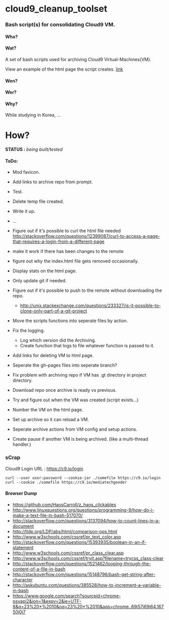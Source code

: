 # cloud9_cleanup_toolset

### Bash script(s) for consolidating Cloud9 VM.

#### Who?

#### Wat?

A set of bash scripts used for archiving Cloud9 Virtual-Machines(VM).

View an example of the html page the script creates. [link](https://haoscleanupcrew.github.io/cloud9_cleanup_toolset/docs/index.html)

#### Wen?

#### Wer?

#### Why?

While studying in Korea, ...

# How?




**STATUS :** *being built/tested*

#### ToDo:

* Mod favicon.
* Add links to archive repo from prompt.
* Test.
* Delete temp file created.
* Write it up.
* ...
* Figure out if it's possible to curl the html file needed http://stackoverflow.com/questions/12399087/curl-to-access-a-page-that-requires-a-login-from-a-different-page

* make it work if there has been changes to the remote
* figure out why the index.html file gets removed occasionally.
* Display stats on the html page.
* Only update git if needed.
* Figure out if it's possible to push to the remote without downloading the repo.
   * http://unix.stackexchange.com/questions/233327/is-it-possible-to-clone-only-part-of-a-git-project
* Move the scripts functions into seperate files by action.
* Fix the logging.
   * Log which version did the Archiving.
   * Create function that logs to file whatever function is passed to it.
* Add links for deleting VM to html page.
* Seperate the gh-pages files into seperate branch?
* Fix problem with archiving repo if VM has .gt directory in project directory.
* Download repo once archive is ready vs previous.
* Try and figure out when the VM was created (script exists...)
* Number the VM on the html page.
* Set up archive so it can reload a VM.
* Seperate archive actions from VM config and setup actions.
* Create pause if another VM is being archived. (like a multi-thread handler.)

### sCrap

Cloud9 Login URL : https://c9.io/login

```
curl --user user:password --cookie-jar ./somefile https://c9.io/login
curl --cookie ./somefile https://c9.io/mediatechgender
```

#### Browser Dump

- https://github.com/HaosCarroll/z_haos_clickables
- http://www.linuxquestions.org/questions/programming-9/how-do-i-make-a-text-file-in-bash-517070/
- http://stackoverflow.com/questions/3137094/how-to-count-lines-in-a-document
- http://tldp.org/LDP/abs/html/comparison-ops.html
- http://www.w3schools.com/cssref/pr_text_color.asp
- http://stackoverflow.com/questions/15393935/boolean-in-an-if-statement
- http://www.w3schools.com/cssref/pr_class_clear.asp
- http://www.w3schools.com/cssref/tryit.asp?filename=trycss_class-clear
- http://stackoverflow.com/questions/1521462/looping-through-the-content-of-a-file-in-bash
- http://stackoverflow.com/questions/15148796/bash-get-string-after-character
- http://askubuntu.com/questions/385528/how-to-increment-a-variable-in-bash
- https://www.google.com/search?sourceid=chrome-psyapi2&ion=1&espv=2&ie=UTF-8&q=23%20*%2010&oq=23%20*%2010&aqs=chrome..69i57j69i64.16750j0j7
